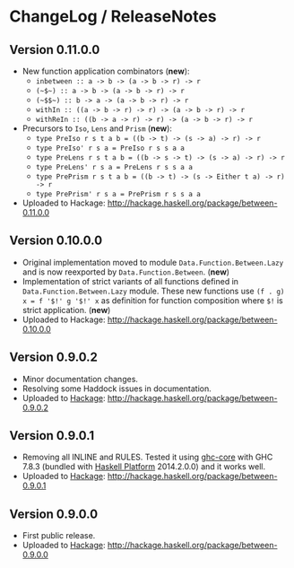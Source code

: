 # ChangeLog / ReleaseNotes


## Version 0.11.0.0

* New function application combinators (**new**):
    * `inbetween :: a -> b -> (a -> b -> r) -> r`
    * `(~$~) :: a -> b -> (a -> b -> r) -> r`
    * `(~$$~) :: b -> a -> (a -> b -> r) -> r`
    * `withIn :: ((a -> b -> r) -> r) -> (a -> b -> r) -> r`
    * `withReIn :: ((b -> a -> r) -> r) -> (a -> b -> r) -> r`
* Precursors to `Iso`, `Lens` and `Prism` (**new**):
    * `type PreIso r s t a b = ((b -> t) -> (s -> a) -> r) -> r`
    * `type PreIso' r s a = PreIso r s s a a`
    * `type PreLens r s t a b = ((b -> s -> t) -> (s -> a) -> r) -> r`
    * `type PreLens' r s a = PreLens r s s a a`
    * `type PrePrism r s t a b = ((b -> t) -> (s -> Either t a) -> r) -> r`
    * `type PrePrism' r s a = PrePrism r s s a a`
* Uploaded to Hackage: http://hackage.haskell.org/package/between-0.11.0.0


## Version 0.10.0.0

* Original implementation moved to module `Data.Function.Between.Lazy` and is
  now reexported by `Data.Function.Between`. (**new**)
* Implementation of strict variants of all functions defined in
  `Data.Function.Between.Lazy` module. These new functions use
  `(f . g) x = f '$!' g '$!' x` as definition for function composition where
  `$!` is strict application. (**new**)
* Uploaded to Hackage: http://hackage.haskell.org/package/between-0.10.0.0


## Version 0.9.0.2

* Minor documentation changes.
* Resolving some Haddock issues in documentation.
* Uploaded to [Hackage][]:
  <http://hackage.haskell.org/package/between-0.9.0.2>


## Version 0.9.0.1

* Removing all INLINE and RULES. Tested it using [ghc-core][] with GHC 7.8.3
  (bundled with [Haskell Platform][] 2014.2.0.0) and it works well.
* Uploaded to [Hackage][]:
  <http://hackage.haskell.org/package/between-0.9.0.1>


## Version 0.9.0.0

* First public release.
* Uploaded to [Hackage][]:
  <http://hackage.haskell.org/package/between-0.9.0.0>



[Hackage]:
  http://hackage.haskell.org/
  "HackageDB (or just Hackage) is a collection of releases of Haskell packages."
[Haskell Platform]:
  http://www.haskell.org/platform/
  "The Haskell Platform"
[ghc-core]:
  http://hackage.haskell.org/package/ghc-core
  "Display GHC's core and assembly output in a pager"
